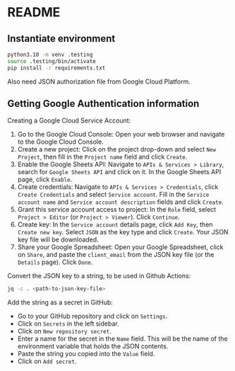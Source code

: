 # README

## Instantiate environment

```bash
python3.10 -m venv .testing
source .testing/bin/activate
pip install -r requirements.txt
```

Also need JSON authorization file from Google Cloud Platform.

## Getting Google Authentication information

Creating a Google Cloud Service Account:

1. Go to the Google Cloud Console: Open your web browser and navigate to the Google Cloud Console.
1. Create a new project: Click on the project drop-down and select `New Project`, then fill in the `Project name` field and click `Create`.
1. Enable the Google Sheets API: Navigate to `APIs & Services > Library`, search for `Google Sheets API` and click on it. In the Google Sheets API page, click `Enable`.
1. Create credentials: Navigate to `APIs & Services > Credentials`, click `Create Credentials` and select `Service account`. Fill in the `Service account name` and `Service account description` fields and click `Create`.
1. Grant this service account access to project: In the `Role` field, select `Project > Editor` (or `Project > Viewer`). Click `Continue`.
1. Create key: In the `Service account` details page, click `Add Key`, then `Create new key`. Select `JSON` as the key type and click `Create`. Your JSON key file will be downloaded.
1. Share your Google Spreadsheet: Open your Google Spreadsheet, click on `Share`, and paste the `client_email` from the JSON key file (or the `Details` page). Click `Done`.


Convert the JSON key to a string, to be used in Github Actions:

```bash
jq -c . <path-to-json-key-file>
```



Add the string as a secret in GitHub:

-  Go to your GitHub repository and click on `Settings`.
-   Click on `Secrets` in the left sidebar.
-   Click on `New repository secret`.
-   Enter a name for the secret in the `Name` field. This will be the name of the environment variable that holds the JSON contents.
-   Paste the string you copied into the `Value` field.
-   Click on `Add secret`.



